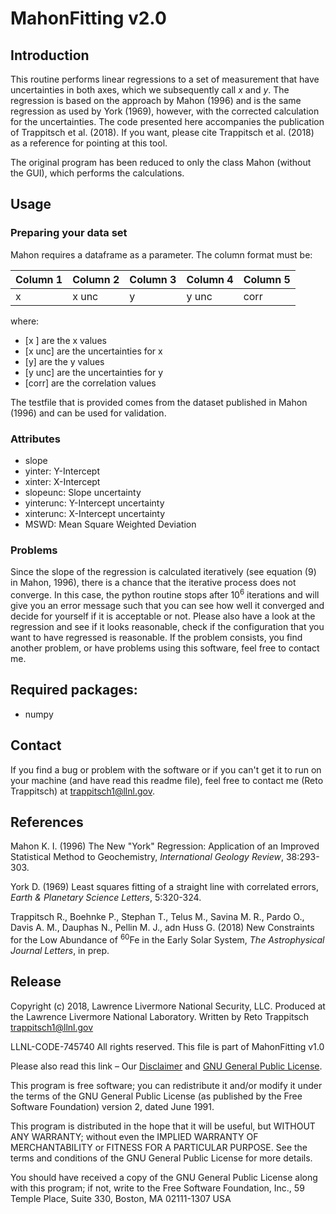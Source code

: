 # MahonFitting v2.0
<!--toc-->

## Introduction

This routine performs linear regressions to a set of measurement that have uncertainties in both axes, which we subsequently call *x* and *y*. The regression is based on the approach by Mahon (1996) and is the same regression as used by York (1969), however, with the corrected calculation for the uncertainties. The code presented here accompanies the publication of Trappitsch et al. (2018). If you want, please cite Trappitsch et al. (2018) as a reference for pointing at this tool.

The original program has been reduced to only the class Mahon (without the GUI), which performs the calculations.

## Usage
### Preparing your data set
Mahon requires a dataframe as a parameter. The column format must be:

| Column 1 | Column 2 | Column 3 | Column 4 | Column 5 |
|----------|----------|----------|----------|----------|
|    x     |   x unc 	|    y     |   y unc  |   corr   |

where:
- [x ] are the x values 
- [x unc] are the uncertainties for x
- [y] are the y values
- [y unc] are the uncertainties for y
- [corr] are the correlation values

The testfile that is provided comes from the dataset published in Mahon (1996) and can be used for validation.

### Attributes
  * slope
  * yinter: Y-Intercept
  * xinter: X-Intercept
  * slopeunc: Slope uncertainty
  * yinterunc: Y-Intercept uncertainty
  * xinterunc: X-Intercept uncertainty
  * MSWD: Mean Square Weighted Deviation

### Problems
Since the slope of the regression is calculated iteratively (see equation (9) in Mahon, 1996), there is a chance that the iterative process does not converge. In this case, the python routine stops after 10<sup>6</sup> iterations and will give you an error message such that you can see how well it converged and decide for yourself if it is acceptable or not. Please also have a look at the regression and see if it looks reasonable, check if the configuration that you want to have regressed is reasonable. If the problem consists, you find another problem, or have problems using this software, feel free to contact me.

## Required packages:
* numpy

## Contact
If you find a bug or problem with the software or if you can't get it to run on your machine (and have read this readme file), feel free to contact me (Reto Trappitsch) at <trappitsch1@llnl.gov>.

## References
Mahon K. I. (1996) The New "York" Regression: Application of an Improved Statistical Method to Geochemistry, *International Geology Review*, 38:293-303.

York D. (1969) Least squares fitting of a straight line with correlated errors, *Earth & Planetary Science Letters*, 5:320-324.

Trappitsch R., Boehnke P., Stephan T., Telus M., Savina M. R., Pardo O., Davis A. M., Dauphas N., Pellin M. J., adn Huss G. (2018) New Constraints for the Low Abundance of <sup>60</sup>Fe in the Early Solar System, *The Astrophysical Journal Letters*, in prep.

## Release
Copyright (c) 2018, Lawrence Livermore National Security, LLC. Produced at the Lawrence Livermore National Laboratory. Written by Reto Trappitsch <trappitsch1@llnl.gov>

LLNL-CODE-745740 All rights reserved. This file is part of MahonFitting v1.0

Please also read this link – Our [Disclaimer](https://github.com/LLNL/MahonFitting/blob/master/DISCLAIMER) and [GNU General Public License](https://github.com/LLNL/MahonFitting/blob/master/LICENSE).

This program is free software; you can redistribute it and/or modify it under the terms of the GNU General Public License (as published by the Free Software Foundation) version 2, dated June 1991.

This program is distributed in the hope that it will be useful, but WITHOUT ANY WARRANTY; without even the IMPLIED WARRANTY OF MERCHANTABILITY or FITNESS FOR A PARTICULAR PURPOSE. See the terms and conditions of the GNU General Public License for more details.

You should have received a copy of the GNU General Public License along with this program; if not, write to the Free Software Foundation, Inc., 59 Temple Place, Suite 330, Boston, MA 02111-1307 USA
